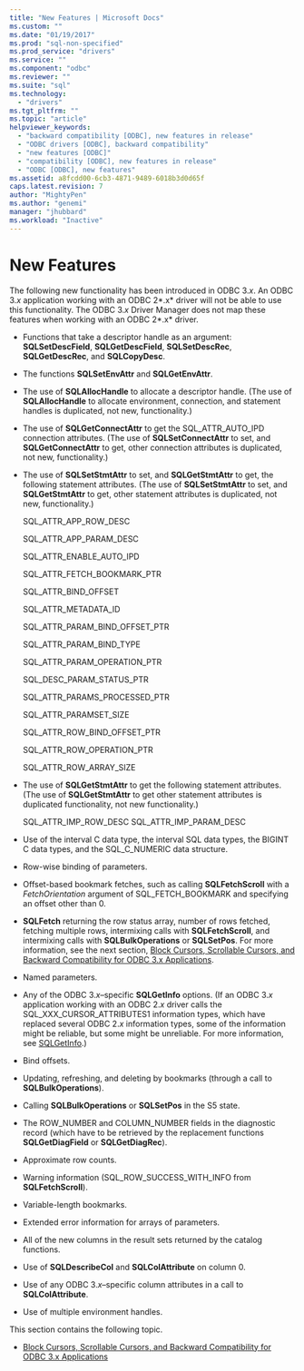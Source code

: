 ```yaml
---
title: "New Features | Microsoft Docs"
ms.custom: ""
ms.date: "01/19/2017"
ms.prod: "sql-non-specified"
ms.prod_service: "drivers"
ms.service: ""
ms.component: "odbc"
ms.reviewer: ""
ms.suite: "sql"
ms.technology: 
  - "drivers"
ms.tgt_pltfrm: ""
ms.topic: "article"
helpviewer_keywords: 
  - "backward compatibility [ODBC], new features in release"
  - "ODBC drivers [ODBC], backward compatibility"
  - "new features [ODBC]"
  - "compatibility [ODBC], new features in release"
  - "ODBC [ODBC], new features"
ms.assetid: a8fcdd00-6cb3-4871-9489-6018b3d0d65f
caps.latest.revision: 7
author: "MightyPen"
ms.author: "genemi"
manager: "jhubbard"
ms.workload: "Inactive"
---
```

# New Features
The following new functionality has been introduced in ODBC 3.*x*. An ODBC 3.*x* application working with an ODBC 2*.x* driver will not be able to use this functionality. The ODBC 3.*x* Driver Manager does not map these features when working with an ODBC 2*.x* driver.  
  
-   Functions that take a descriptor handle as an argument: **SQLSetDescField**, **SQLGetDescField**, **SQLSetDescRec**, **SQLGetDescRec**, and **SQLCopyDesc**.  
  
-   The functions **SQLSetEnvAttr** and **SQLGetEnvAttr**.  
  
-   The use of **SQLAllocHandle** to allocate a descriptor handle. (The use of **SQLAllocHandle** to allocate environment, connection, and statement handles is duplicated, not new, functionality.)  
  
-   The use of **SQLGetConnectAttr** to get the SQL_ATTR_AUTO_IPD connection attributes. (The use of **SQLSetConnectAttr** to set, and **SQLGetConnectAttr** to get, other connection attributes is duplicated, not new, functionality.)  
  
-   The use of **SQLSetStmtAttr** to set, and **SQLGetStmtAttr** to get, the following statement attributes. (The use of **SQLSetStmtAttr** to set, and **SQLGetStmtAttr** to get, other statement attributes is duplicated, not new, functionality.)  
  
     SQL_ATTR_APP_ROW_DESC  
  
     SQL_ATTR_APP_PARAM_DESC  
  
     SQL_ATTR_ENABLE_AUTO_IPD  
  
     SQL_ATTR_FETCH_BOOKMARK_PTR  
  
     SQL_ATTR_BIND_OFFSET  
  
     SQL_ATTR_METADATA_ID  
  
     SQL_ATTR_PARAM_BIND_OFFSET_PTR  
  
     SQL_ATTR_PARAM_BIND_TYPE  
  
     SQL_ATTR_PARAM_OPERATION_PTR  
  
     SQL_DESC_PARAM_STATUS_PTR  
  
     SQL_ATTR_PARAMS_PROCESSED_PTR  
  
     SQL_ATTR_PARAMSET_SIZE  
  
     SQL_ATTR_ROW_BIND_OFFSET_PTR  
  
     SQL_ATTR_ROW_OPERATION_PTR  
  
     SQL_ATTR_ROW_ARRAY_SIZE  
  
-   The use of **SQLGetStmtAttr** to get the following statement attributes. (The use of **SQLGetStmtAttr** to get other statement attributes is duplicated functionality, not new functionality.)  
  
     SQL_ATTR_IMP_ROW_DESC SQL_ATTR_IMP_PARAM_DESC  
  
-   Use of the interval C data type, the interval SQL data types, the BIGINT C data types, and the SQL_C_NUMERIC data structure.  
  
-   Row-wise binding of parameters.  
  
-   Offset-based bookmark fetches, such as calling **SQLFetchScroll** with a *FetchOrientation* argument of SQL_FETCH_BOOKMARK and specifying an offset other than 0.  
  
-   **SQLFetch** returning the row status array, number of rows fetched, fetching multiple rows, intermixing calls with **SQLFetchScroll**, and intermixing calls with **SQLBulkOperations** or **SQLSetPos**. For more information, see the next section, [Block Cursors, Scrollable Cursors, and Backward Compatibility for ODBC 3.x Applications](../../../odbc/reference/develop-app/block-cursors-scrollable-backward-compatibility-odbc-3-x-applications.md).  
  
-   Named parameters.  
  
-   Any of the ODBC 3.*x*–specific **SQLGetInfo** options. (If an ODBC 3.*x* application working with an ODBC 2.*x* driver calls the SQL_XXX_CURSOR_ATTRIBUTES1 information types, which have replaced several ODBC 2.*x* information types, some of the information might be reliable, but some might be unreliable. For more information, see [SQLGetInfo](../../../odbc/reference/syntax/sqlgetinfo-function.md).)  
  
-   Bind offsets.  
  
-   Updating, refreshing, and deleting by bookmarks (through a call to **SQLBulkOperations**).  
  
-   Calling **SQLBulkOperations** or **SQLSetPos** in the S5 state.  
  
-   The ROW_NUMBER and COLUMN_NUMBER fields in the diagnostic record (which have to be retrieved by the replacement functions **SQLGetDiagField** or **SQLGetDiagRec**).  
  
-   Approximate row counts.  
  
-   Warning information (SQL_ROW_SUCCESS_WITH_INFO from **SQLFetchScroll**).  
  
-   Variable-length bookmarks.  
  
-   Extended error information for arrays of parameters.  
  
-   All of the new columns in the result sets returned by the catalog functions.  
  
-   Use of **SQLDescribeCol** and **SQLColAttribute** on column 0.  
  
-   Use of any ODBC 3.*x*–specific column attributes in a call to **SQLColAttribute**.  
  
-   Use of multiple environment handles.  
  
 This section contains the following topic.  
  
-   [Block Cursors, Scrollable Cursors, and Backward Compatibility for ODBC 3.x Applications](../../../odbc/reference/develop-app/block-cursors-scrollable-backward-compatibility-odbc-3-x-applications.md)
